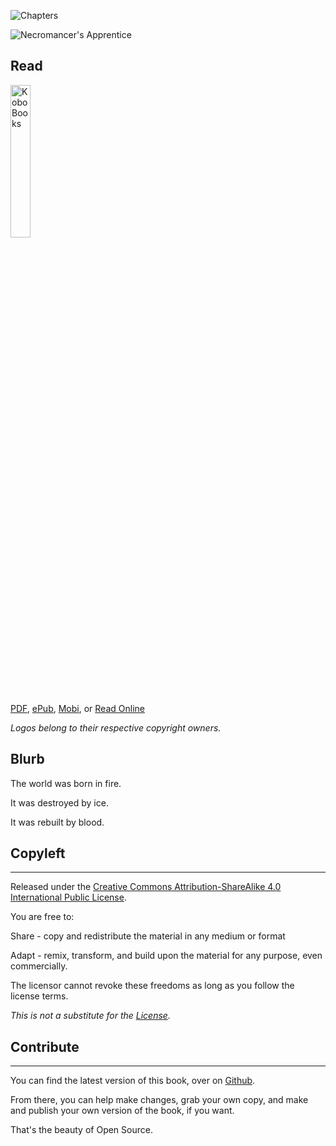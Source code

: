 ![Chapters](https://img.shields.io/badge/Chapters-20%2F20-brightgreen.svg)

![Necromancer's Apprentice](http://necromancersapprentice.shaknaisrael.com/img/frontCover.jpg)

## Read

<a href="http://store.kobobooks.com/en-US/ebook/necromancer-s-apprentice" target="_blank"><img src="https://i.imgur.com/Xpk99ZH.png" alt="KoboBooks" width="25%"></a>

[PDF](https://www.gitbook.com/download/pdf/book/shakna-israel/necromancer-s-apprentice), [ePub](https://www.gitbook.com/download/epub/book/shakna-israel/necromancer-s-apprentice), [Mobi](https://www.gitbook.com/download/mobi/book/shakna-israel/necromancer-s-apprentice), or [Read Online](http://necromancersapprentice.shaknaisrael.com)

*Logos belong to their respective copyright owners.*

## Blurb
The world was born in fire.

It was destroyed by ice.

It was rebuilt by blood.

## Copyleft
----

Released under the [Creative Commons Attribution-ShareAlike 4.0 International Public License](https://creativecommons.org/licenses/by-sa/4.0/legalcode).

You are free to:

Share - copy and redistribute the material in any medium or format

Adapt - remix, transform, and build upon the material for any purpose, even commercially.

The licensor cannot revoke these freedoms as long as you follow the license terms.

*This is not a substitute for the [License](https://creativecommons.org/licenses/by-sa/4.0/legalcode).*

## Contribute
----

You can find the latest version of this book, over on [Github](https://github.com/shakna-israel/NecromancersApprentice).

From there, you can help make changes, grab your own copy, and make and publish your own version of the book, if you want.

That's the beauty of Open Source.

